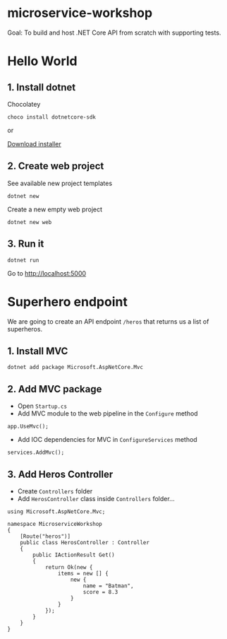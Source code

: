# microservice-workshop

Goal: To build and host .NET Core API from scratch with supporting tests.

# Hello World


## 1. Install dotnet
Chocolatey
```
choco install dotnetcore-sdk
```

or

[Download installer](https://www.microsoft.com/net/download)


## 2. Create web project
See available new project templates
```
dotnet new
```

Create a new empty web project
```
dotnet new web
```


## 3. Run it
```
dotnet run
```
Go to [http://localhost:5000](http://localhost:5000)



# Superhero endpoint
We are going to create an API endpoint `/heros` that returns us a list of superheros.

## 1. Install MVC

```
dotnet add package Microsoft.AspNetCore.Mvc
```

## 2. Add MVC package

- Open `Startup.cs`
- Add MVC module to the web pipeline in the `Configure` method
```
app.UseMvc();
```
- Add IOC dependencies for MVC in `ConfigureServices` method
```
services.AddMvc();
```

## 3. Add Heros Controller

- Create `Controllers` folder
- Add `HerosController` class inside `Controllers` folder...
```
using Microsoft.AspNetCore.Mvc;

namespace MicroserviceWorkshop
{
    [Route("heros")]
    public class HerosController : Controller
    {
        public IActionResult Get()
        {
            return Ok(new {
                items = new [] {
                    new {
                        name = "Batman",
                        score = 8.3
                    }
                }
            });
        }
    }
}
```